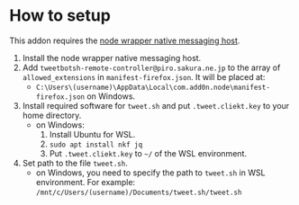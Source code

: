# How to setup

This addon requires the [node wrapper native messaging host](https://github.com/andy-portmen/native-client/releases).

1. Install the node wrapper native messaging host.
2. Add `tweetbotsh-remote-controller@piro.sakura.ne.jp` to the array of `allowed_extensions` in `manifest-firefox.json`. It will be placed at:
   * `C:\Users\(username)\AppData\Local\com.add0n.node\manifest-firefox.json` on Windows.
3. Install required software for `tweet.sh` and put `.tweet.cliekt.key` to your home directory.
   * on Windows:
     1. Install Ubuntu for WSL.
     2. `sudo apt install nkf jq`
     3. Put `.tweet.cliekt.key` to `~/` of the WSL environment.
4. Set path to the file `tweet.sh`.
   * on Windows, you need to specify the path to `tweet.sh` in WSL environment. For example: `/mnt/c/Users/(username)/Documents/tweet.sh/tweet.sh`
